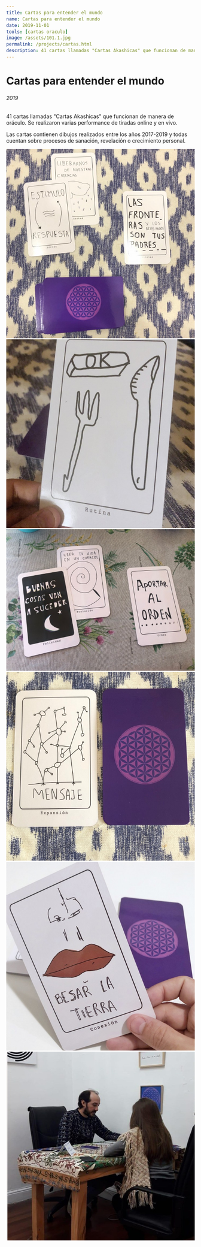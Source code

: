 ```yaml
---
title: Cartas para entender el mundo
name: Cartas para entender el mundo
date: 2019-11-01
tools: [cartas oraculo]
image: /assets/101.1.jpg
permalink: /projects/cartas.html
description: 41 cartas llamadas "Cartas Akashicas" que funcionan de manera de oráculo.
---
```


# Cartas para entender el mundo
###### 2019
41 cartas llamadas "Cartas Akashicas" que funcionan de manera de oráculo.
Se realizaron varias performance de tiradas online y en vivo.

Las cartas contienen dibujos realizados entre los años 2017-2019 y todas cuentan sobre procesos de sanación, revelación o crecimiento personal.

![preview](/assets/101.1.jpg)
![preview](/assets/101.2.jpg)
![preview](/assets/101.3.jpg)
![preview](/assets/101.4.jpg)
![preview](/assets/101.5.jpg)
![preview](/assets/101.6.jpg)